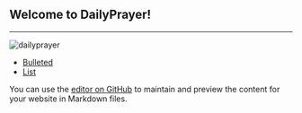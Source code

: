 ## Welcome to DailyPrayer!
---------

![dailyprayer](src)

- [Bulleted]()
- [List]()


You can use the [editor on GitHub](https://github.com/dailyPrayer/dailyPrayer.github.io/edit/master/README.md) to maintain and preview the content for your website in Markdown files.


